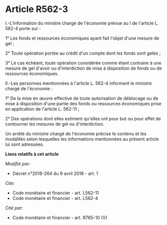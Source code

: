 # Article R562-3

I.-L'information du ministre chargé de l'économie prévue au I de l'article L. 562-4 porte sur : 

1° Les fonds et ressources économiques ayant fait l'objet d'une mesure de gel ; 

2° Toute opération portée au crédit d'un compte dont les fonds sont gelés ; 

3° Le cas échéant, toute opération considérée comme étant contraire à une mesure de gel d'avoir ou d'interdiction de mise à
disposition de fonds ou de ressources économiques. 

II.-Les personnes mentionnées à l'article L. 562-4 informent le ministre chargé de l'économie : 

1° De la mise en œuvre effective de toute autorisation de déblocage ou de mise à disposition d'une partie des fonds ou
ressources économiques prise en application de l'article L. 562-11 ; 

2° Des opérations dont elles estiment qu'elles ont pour but ou pour effet de contourner les mesures de gel ou
d'interdiction. 

Un arrêté du ministre chargé de l'économie précise le contenu et les modalités selon lesquelles les informations mentionnées
au présent article lui sont adressées.

**Liens relatifs à cet article**

_Modifié par_:

  - Décret n°2018-264 du 9 avril 2018 - art. 1

_Cite_:

  - Code monétaire et financier - art. L562-11
  - Code monétaire et financier - art. L562-4

_Cité par_:

  - Code monétaire et financier - art. R765-10 (V)
